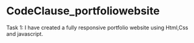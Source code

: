 # CodeClause_portfoliowebsite

Task 1: I have created a fully responsive portfolio website using Html,Css and javascript.

